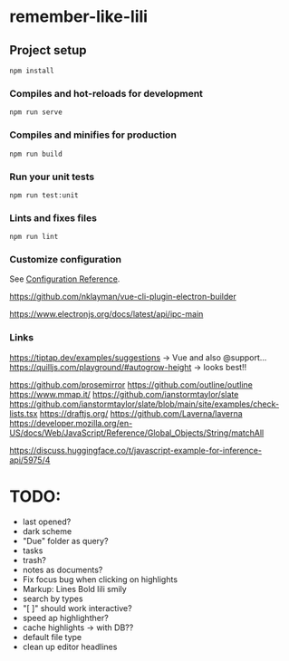 # remember-like-lili

## Project setup
```
npm install
```

### Compiles and hot-reloads for development
```
npm run serve
```

### Compiles and minifies for production
```
npm run build
```

### Run your unit tests
```
npm run test:unit
```

### Lints and fixes files
```
npm run lint
```

### Customize configuration
See [Configuration Reference](https://cli.vuejs.org/config/).

https://github.com/nklayman/vue-cli-plugin-electron-builder

https://www.electronjs.org/docs/latest/api/ipc-main


### Links
https://tiptap.dev/examples/suggestions -> Vue and also @support...
https://quilljs.com/playground/#autogrow-height -> looks best!!

https://github.com/prosemirror
https://github.com/outline/outline
https://www.mmap.it/
https://github.com/ianstormtaylor/slate
https://github.com/ianstormtaylor/slate/blob/main/site/examples/check-lists.tsx
https://draftjs.org/
https://github.com/Laverna/laverna
https://developer.mozilla.org/en-US/docs/Web/JavaScript/Reference/Global_Objects/String/matchAll

https://discuss.huggingface.co/t/javascript-example-for-inference-api/5975/4

# TODO:

- last opened?
- dark scheme
- "Due" folder as query?
- tasks
- trash?
- notes as documents?
- Fix focus bug when clicking on highlights
- Markup:
    Lines
    Bold
    lili
    smily
- search by types
- "[ ]" should work interactive?
- speed ap highlighther?
- cache highlights -> with DB??
- default file type
- clean up editor headlines
